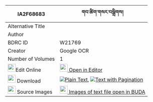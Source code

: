 |IA2F68683|གབ་ཚིག་གསར་བསྒྲིགས། 
| --- | --- 
|Alternative Title |
|Author | 
|BDRC ID | W21769
|Creator | Google OCR
|Number of Volumes| 1
|<img width="25" src="https://img.icons8.com/color/25/000000/edit-property.png">Edit Online| [<img width="25" src="https://avatars.githubusercontent.com/u/45091458?s=200&v=4"> Open in Editor](http://editor.openpecha.org/IA2F68683)
|<img width="25" src="https://img.icons8.com/fluent/48/000000/download-2.png"/>  Download | [![](https://img.icons8.com/color/20/000000/txt.png)Plain Text](https://github.com/Openpecha/IA2F68683/releases/download/v1/gabtsik_ge_ra_drik_plain_IA2F68683.zip), [![](https://img.icons8.com/color/20/000000/txt.png)Text with Pagination](https://github.com/Openpecha/IA2F68683/releases/download/v1/gabtsik_ge_ra_drik_pages_IA2F68683.zip)
|<img width="25" src="https://img.icons8.com/plasticine/100/000000/pictures-folder.png"/>  Source Images | [<img width="25" src="https://library.bdrc.io/icons/BUDA-small.svg"> Images of text file open in BUDA](https://library.bdrc.io/show/bdr:W21769)